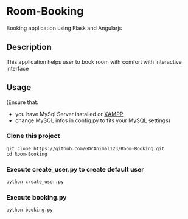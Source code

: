 # Room-Booking
Booking application using Flask and Angularjs

## Description
This application helps user to book room with comfort with interactive interface

## Usage
(Ensure that: 
- you have MySql Server installed or [XAMPP](https://www.apachefriends.org/index.html)
- change MySQL infos in config.py to fits your MySQL settings)
### Clone this project
```git
git clone https://github.com/GDrAnimal123/Room-Booking.git
cd Room-Booking
```
### Execute create_user.py to create default user
```python
python create_user.py
```
### Execute booking.py
```python
python booking.py
```
